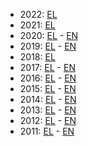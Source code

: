 - 2022: [EL](/2022-el.pdf)
- 2021: [EL](/2021-el.pdf)
- 2020: [EL](/2020-el.pdf) - [EN](/2020-en.pdf)
- 2019: [EL](/2019-el.pdf) - [EN](/2019-en.pdf)
- 2018: [EL](/2018-el.pdf) 
- 2017: [EL](/2017-el.pdf) - [EN](/2017-en.pdf)
- 2016: [EL](/2016-el.pdf) - [EN](/2016-en.pdf)
- 2015: [EL](/2015-el.pdf) - [EN](/2015-en.pdf)
- 2014: [EL](/2014-el.pdf) - [EN](/2014-en.pdf)
- 2013: [EL](/2013-el.pdf) - [EN](/2013-en.pdf)
- 2012: [EL](/2012-el.pdf) - [EN](/2012-en.pdf)
- 2011: [EL](/2011-el.pdf) - [EN](/2011-en.pdf)

